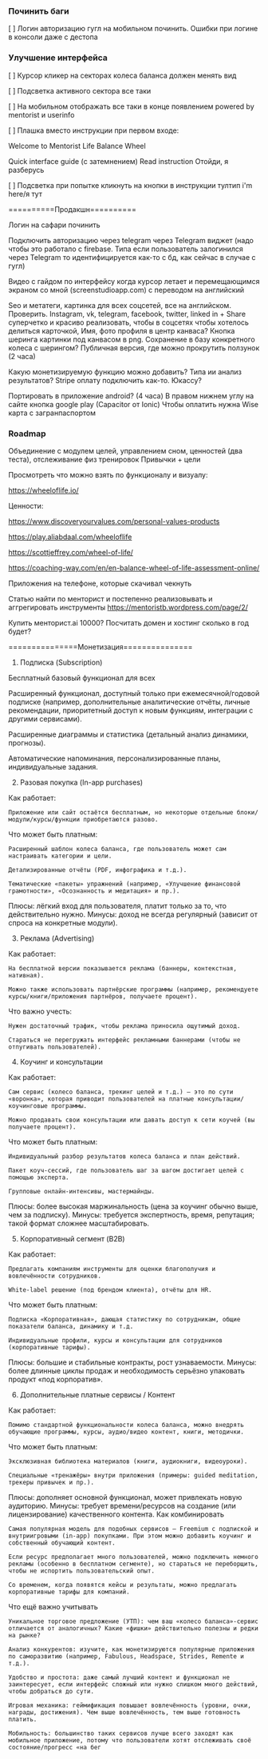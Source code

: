 ### Починить баги

[ ] Логин авторизацию гугл на мобильном починить. Ошибки при логине в консоли даже с дестопа




### Улучшение интерфейса


[ ] Курсор кликер на секторах колеса баланса должен менять вид

[ ] Подсветка активного сектора все таки



[ ] На мобильном отображать все таки в конце появлением powered by mentorist и userinfo








[ ] Плашка вместо инструкции при первом входе:

Welcome to 
Mentorist
Life Balance Wheel

Quick interface guide (с затемнением)
Read instruction
Отойди, я разберусь


[ ] Подсветка при попытке кликнуть на кнопки в инструкции
тултип i'm here/я тут




==========Продакшн==========

Логин на сафари починить

Подключить авторизацию через telegram через Telegram виджет (надо чтобы это работало с firebase. Типа если пользователь залогинился через Telegram то идентифицируется как-то с бд, как сейчас в случае с гугл)

Видео с гайдом по интерфейсу когда курсор летает и перемещающимся экраном со мной (screenstudioapp.com) c переводом на английский

Seo и метатеги, картинка для всех соцсетей, все на английском. Проверить. Instagram, vk, telegram, facebook, twitter, linked in + Share суперчетко и красиво реализовать, чтобы в соцсетях чтобы хотелось делиться карточкой, Имя, фото профиля в центр канваса? Кнопка шеринга картинки под канвасом в png. Сохранение в базу конкретного колеса с шерингом? Публичная версия, где можно прокрутить ползунок (2 часа)

Какую монетизируемую функцию можно добавить? Типа ии анализ результатов? Stripe оплату подключить как-то. Юкассу? 

Портировать в приложение android? (4 часа) В правом нижнем углу на сайте кнопка google play (Capacitor от Ionic) Чтобы оплатить нужна Wise карта с загранпаспортом




### Roadmap

Объединение с модулем целей, управлением сном, ценностей (два теста), отслеживание физ тренировок
Привычки + цели

Просмотреть что можно взять по функционалу и визуалу: 

https://wheeloflife.io/

Ценности:

https://www.discoveryourvalues.com/personal-values-products

https://play.aliabdaal.com/wheeloflife

https://scottjeffrey.com/wheel-of-life/

https://coaching-way.com/en/en-balance-wheel-of-life-assessment-online/

Приложения на телефоне, которые скачивал чекнуть

Статью найти по менторист и постепенно реализовывать и аггрегировать инструменты https://mentoristb.wordpress.com/page/2/

Купить менторист.ai 10000? Посчитать домен и хостинг сколько в год будет?


===============Монетизация===============

1. Подписка (Subscription)


Бесплатный базовый функционал для всех

Расширенный функционал, доступный только при ежемесячной/годовой подписке (например, дополнительные аналитические отчёты, личные рекомендации, приоритетный доступ к новым функциям, интеграции с другими сервисами).

Расширенные диаграммы и статистика (детальный анализ динамики, прогнозы).

Автоматические напоминания, персонализированные планы, индивидуальные задания.



2. Разовая покупка (In-app purchases)

Как работает:

    Приложение или сайт остаётся бесплатным, но некоторые отдельные блоки/модули/курсы/функции приобретаются разово.

Что может быть платным:

    Расширенный шаблон колеса баланса, где пользователь может сам настраивать категории и цели.

    Детализированные отчёты (PDF, инфографика и т.д.).

    Тематические «пакеты» упражнений (например, «Улучшение финансовой грамотности», «Осознанность и медитация» и пр.).

Плюсы: лёгкий вход для пользователя, платит только за то, что действительно нужно.
Минусы: доход не всегда регулярный (зависит от спроса на конкретные модули).

3. Реклама (Advertising)







Как работает:

    На бесплатной версии показывается реклама (баннеры, контекстная, нативная).

    Можно также использовать партнёрские программы (например, рекомендуете курсы/книги/приложения партнёров, получаете процент).

Что важно учесть:

    Нужен достаточный трафик, чтобы реклама приносила ощутимый доход.

    Стараться не перегружать интерфейс рекламными баннерами (чтобы не отпугивать пользователей).




4. Коучинг и консультации

Как работает:

    Сам сервис (колесо баланса, трекинг целей и т.д.) – это по сути «воронка», которая приводит пользователей на платные консультации/коучинговые программы.

    Можно продавать свои консультации или давать доступ к сети коучей (вы получаете процент).

Что может быть платным:

    Индивидуальный разбор результатов колеса баланса и план действий.

    Пакет коуч-сессий, где пользователь шаг за шагом достигает целей с помощью эксперта.

    Групповые онлайн-интенсивы, мастермайнды.

Плюсы: более высокая маржинальность (цена за коучинг обычно выше, чем за подписку).
Минусы: требуется экспертность, время, репутация; такой формат сложнее масштабировать.


5. Корпоративный сегмент (B2B)

Как работает:

    Предлагать компаниям инструменты для оценки благополучия и вовлечённости сотрудников.

    White-label решение (под брендом клиента), отчёты для HR.

Что может быть платным:

    Подписка «Корпоративная», дающая статистику по сотрудникам, общие показатели баланса, динамику и т.д.

    Индивидуальные профили, курсы и консультации для сотрудников (корпоративные тарифы).

Плюсы: большие и стабильные контракты, рост узнаваемости.
Минусы: более длинные циклы продаж и необходимость серьёзно упаковать продукт «под корпоратив».


6. Дополнительные платные сервисы / Контент

Как работает:

    Помимо стандартной функциональности колеса баланса, можно внедрять обучающие программы, курсы, аудио/видео контент, книги, методички.

Что может быть платным:

    Эксклюзивная библиотека материалов (книги, аудиокниги, видеоуроки).

    Специальные «тренажёры» внутри приложения (примеры: guided meditation, трекеры привычек и пр.).

Плюсы: дополняет основной функционал, может привлекать новую аудиторию.
Минусы: требует времени/ресурсов на создание (или лицензирование) качественного контента.
Как комбинировать

    Самая популярная модель для подобных сервисов – Freemium с подпиской и внутриигровыми (in-app) покупками. При этом можно добавить коучинг и собственный обучающий контент.

    Если ресурс предполагает много пользователей, можно подключить немного рекламы (особенно в бесплатном сегменте), но стараться не переборщить, чтобы не испортить пользовательский опыт.

    Со временем, когда появятся кейсы и результаты, можно предлагать корпоративные тарифы для компаний.

Что ещё важно учитывать

    Уникальное торговое предложение (УТП): чем ваш «колесо баланса»-сервис отличается от аналогичных? Какие «фишки» действительно полезны и редки на рынке?

    Анализ конкурентов: изучите, как монетизируются популярные приложения по саморазвитию (например, Fabulous, Headspace, Strides, Remente и т.д.).

    Удобство и простота: даже самый лучший контент и функционал не заинтересует, если интерфейс сложный или нужно слишком много действий, чтобы добраться до сути.

    Игровая механика: геймификация повышает вовлечённость (уровни, очки, награды, достижения). Чем выше вовлечённость, тем выше готовность платить.

    Мобильность: большинство таких сервисов лучше всего заходят как мобильное приложение, потому что пользователи хотят отслеживать своё состояние/прогресс «на бег